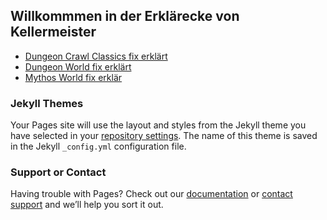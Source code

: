 ## Willkommmen in der Erklärecke von Kellermeister

- [Dungeon Crawl Classics fix erklärt](DungeonCrawlClassics/story.html)
- [Dungeon World fix erklärt](DungeonWorld/story.html)
- [Mythos World fix erklär](MythosWorld/story.html)

### Jekyll Themes

Your Pages site will use the layout and styles from the Jekyll theme you have selected in your [repository settings](https://github.com/advocd/kellermeisters-rpg-ecke/settings). The name of this theme is saved in the Jekyll `_config.yml` configuration file.

### Support or Contact

Having trouble with Pages? Check out our [documentation](https://docs.github.com/categories/github-pages-basics/) or [contact support](https://support.github.com/contact) and we’ll help you sort it out.
